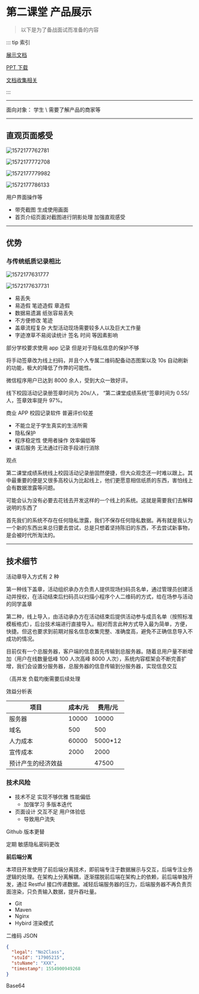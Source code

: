 # 第二课堂 产品展示

> 以下是为了备战面试而准备的内容

::: tip 索引

[展示文档](https://hziee.site/pages/MISC/WebDesignCompetitionWorks/showcase/speeches.html)

[PPT 下载](@cos/MISC/PPTSources.zip)

[文档收集相关](@cos/MISC/Documents.zip)

:::

---

面向对象： 学生 \ 需要了解产品的商家等

---

## 直观页面感受

![1572177762781](./WebDesignCompetitionWorks.assets/1572177762781.f37d5376.png)

![1572177772708](./WebDesignCompetitionWorks.assets/1572177772708.88ed3e36.png)

![1572177779982](./WebDesignCompetitionWorks.assets/1572177779982.bbbfcd3c.png)

![1572177786133](./WebDesignCompetitionWorks.assets/1572177786133.a834d7a0.png)

用户界面操作等

- 带壳截图 生成使用画面
- 首页介绍页面对截图进行阴影处理 加强直观感受

---

## 优势

### 与传统纸质记录相比

![1572177631777](./WebDesignCompetitionWorks.assets/1572177631777.c3c755f1.png)

![1572177637731](./WebDesignCompetitionWorks.assets/1572177637731.089ed6da.png)

- 易丢失
- 易造假 笔迹造假 章造假
- 数据易遗漏 纸张容易丢失
- 不方便修改 笔迹
- 盖章流程复杂 大型活动现场需要较多人以及巨大工作量
- 字迹潦草不易阅读统计 签名 时间 等因素影响

部分学校要求使用 app 记录 但是对于隐私信息的保护不够

将手动签章改为线上扫码，并且个人专属二维码配备动态图案以及 10s 自动刷新的功能，极大的降低了作弊的可能性。

微信程序用户已达到 8000 余人，受到大众一致好评。

线下校园活动记录册签章时间为 20s/人， “第二课堂成绩系统”签章时间为 0.5S/人，签章效率提升 97%。

商业 APP 校园记录软件 普遍评价较差

- 不能立足于学生真实的生活所需
- 隐私保护
- 程序稳定性 使用者操作 效率偏低等
- 课后服务 无法通过行政手段进行消除

观点

第二课堂成绩系统线上校园活动记录册固然便捷，但大众观念还一时难以跟上。其中最重要的便是又很多高校认为比起线上，他们更愿意相信纸质的东西，害怕线上会有数据泄露等问题。

可能会认为没有必要去花钱去开发这样的一个线上的系统。这就是需要我们去解释说明的东西了

首先我们的系统不存在任何隐私泄露，我们不保存任何隐私数据。再有就是我认为一个新的东西出来总归要去尝试，总是只想着坚持陈旧的东西，不去尝试新事物，是会被时代所淘汰的。

---

## 技术细节

活动章导入方式有 2 种

第一种线下盖章，活动组织承办方负责人提供现场扫码员名单，通过管理员创建活动并授权，在活动结束后扫码员以扫描小程序个人二维码的方式，给在场参与活动的同学盖章

第二种，线上导入，由活动承办方在活动结束后提供活动参与成员名单（按照标准模板格式），后台技术端进行直接导入。相对而言此种方式导入最为简单，方便，快捷。但这也要求到前期对报名信息收集完整、准确度高，避免不正确信息导入不成功的情况。

目前仅有一个总服务器，客户端的信息首先传输到总服务器。随着总用户量不断增加（用户在线数量低峰 100 人次高峰 8000 人次），系统内容框架会不断完善扩增，我们会设置分服务器，总服务器的信息传输到分服务器，实现信息交互

（高并发 负载均衡需要后续处理

效益分析表

| 项目               | 成本/元 | 费用/元  |
| ------------------ | ------- | -------- |
| 服务器             | 10000   | 10000    |
| 域名               | 500     | 500      |
| 人力成本           | 60000   | 5000\*12 |
| 宣传成本           | 2000    | 2000     |
| 预计产生的经济效益 |         | 47500    |

### 技术风险

- 技术不足 实现不够优雅 性能偏低
  - 加强学习 多版本迭代
- 页面设计 交互不足 用户体验低
  - 导致用户流失

Github 版本更替

定期 敏感隐私密码更改

**前后端分离**

本项目开发使用了前后端分离技术，即前端专注于数据展示与交互，后端专注业务逻辑的处理。在架构上分离解耦，逐渐摆脱前后端在架构上的依赖，前后端单独开发，通过 Restful 接口传递数据。减轻后端服务器的压力，后端服务器不再负责页面渲染，只负责输入数据，提升吞吐量。

- Git
- Maven
- Nginx
- Hybird 渲染模式

二维码 JSON

```json
{
  "legal": "No2Class",
  "stuId": "17905215",
  "stuName": "XXX",
  "timestamp": 1554900949268
}
```

Base64

